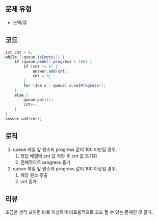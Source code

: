 ## 문제 유형
- 스택/큐

## 코드
```java
int cnt = 0;
while (!queue.isEmpty()) {
    if (queue.peek().progress < 100) {
        if (cnt != 0) {
            answer.add(cnt);
            cnt = 0;
        }
        for (Job o : queue) o.setProgress();
    }
    else {
        queue.poll();
        cnt++;
    }
}
answer.add(cnt);
```

## 로직
1. queue 제일 앞 원소의 progress 값이 100 미만일 경우, 
   1. 정답 배열에 cnt 값 저장 후 cnt 값 초기화
   2. 전체적으로 progress 증가
2. queue 제일 앞 원소의 progress 값이 100 이상일 경우, 
   1. 해당 원소 추출
   2. cnt 증가

## 리뷰
조금만 생각 꼬이면 바로 이상하게 비효율적으로 코드 짤 수 있는 문제인 것 같다.
